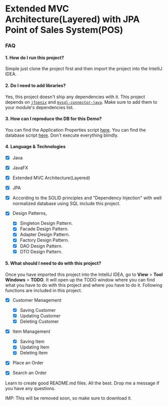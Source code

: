 # Extended MVC Architecture(Layered) with JPA Point of Sales System(POS)

### FAQ

#### 1. How do I run this project?

Simple just clone the project first and then import the project into the IntelliJ IDEA.

#### 2. Do I need to add libraries?

Yes, this project doesn't ship any dependencies with it. 
This project depends on [`jfoenix`](https://mvnrepository.com/artifact/com.jfoenix/jfoenix/8.0.10) and
[`mysql-connector-java`](https://mvnrepository.com/artifact/mysql/mysql-connector-java/8.0.21). Make sure to add them  to your module's dependencies list.  

#### 3. How can I reproduce the DB for this Demo?

You can find the Application Properties script [here](resources/application.properties).
You can find the database script [here](src/db/DBConnection). Don't execute everything blindly.

#### 4. Language & Technologies

- [x] Java
- [x] JavaFX 
- [x] Extended MVC Architecture(Layered) 
- [x] JPA

- [x] According to the SOLID principles and "Dependency Injection" with well normalized database using SQL include this project.
- [x] Design Patterns,
  - [x] Singleton Design Pattern.
  - [x] Facade Design Pattern.
  - [x] Adapter Design Pattern.
  - [x] Factory Design Pattern.
  - [x] DAO Design Pattern.
  - [x] DTO Design Pattern. 

#### 5. What should I need to do with this project?
 
Once you have imported this project into the IntelliJ IDEA, 
go to **View** > **Tool Windows** > **TODO**. It will open up the TODO window where you can find what you have to do with this project and where you have to do it.
Following functions are included in this project.
- [x] Customer Management
  - [x] Saving Customer
  - [x] Updating Customer
  - [x] Deleting Customer
  
- [x] Item Management
  - [x] Saving Item
  - [x] Updating Item
  - [x] Deleting Item

- [x] Place an Order

- [x] Search an Order
 
Learn to create good README.md files. All the best. Drop me a message if you have any questions.
 
IMP: This will be removed soon, so make sure to download it.